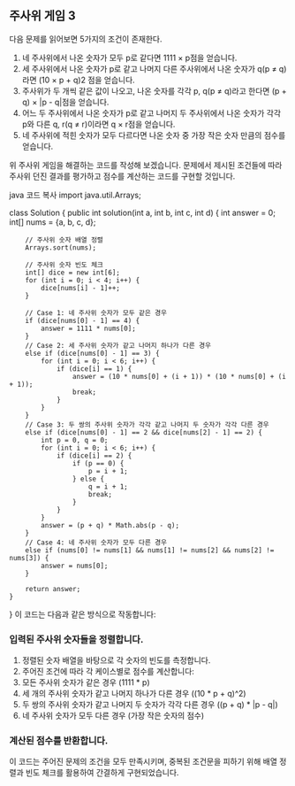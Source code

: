 ## 주사위 게임 3
다음 문제를 읽어보면 5가지의 조건이 존재한다.

1. 네 주사위에서 나온 숫자가 모두 p로 같다면 1111 × p점을 얻습니다.
2. 세 주사위에서 나온 숫자가 p로 같고 나머지 다른 주사위에서 나온 숫자가 q(p ≠ q)라면 (10 × p + q)2 점을 얻습니다.
3. 주사위가 두 개씩 같은 값이 나오고, 나온 숫자를 각각 p, q(p ≠ q)라고 한다면 (p + q) × |p - q|점을 얻습니다.
4. 어느 두 주사위에서 나온 숫자가 p로 같고 나머지 두 주사위에서 나온 숫자가 각각 p와 다른 q, r(q ≠ r)이라면 q × r점을 얻습니다.
5. 네 주사위에 적힌 숫자가 모두 다르다면 나온 숫자 중 가장 작은 숫자 만큼의 점수를 얻습니다.

위 주사위 게임을 해결하는 코드를 작성해 보겠습니다. 문제에서 제시된 조건들에 따라 주사위 던진 결과를 평가하고 점수를 계산하는 코드를 구현할 것입니다.

java
코드 복사
import java.util.Arrays;

class Solution {
    public int solution(int a, int b, int c, int d) {
        int answer = 0;
        int[] nums = {a, b, c, d};

        // 주사위 숫자 배열 정렬
        Arrays.sort(nums);

        // 주사위 숫자 빈도 체크
        int[] dice = new int[6];
        for (int i = 0; i < 4; i++) {
            dice[nums[i] - 1]++;
        }

        // Case 1: 네 주사위 숫자가 모두 같은 경우
        if (dice[nums[0] - 1] == 4) {
            answer = 1111 * nums[0];
        }
        // Case 2: 세 주사위 숫자가 같고 나머지 하나가 다른 경우
        else if (dice[nums[0] - 1] == 3) {
            for (int i = 0; i < 6; i++) {
                if (dice[i] == 1) {
                    answer = (10 * nums[0] + (i + 1)) * (10 * nums[0] + (i + 1));
                    break;
                }
            }
        }
        // Case 3: 두 쌍의 주사위 숫자가 각각 같고 나머지 두 숫자가 각각 다른 경우
        else if (dice[nums[0] - 1] == 2 && dice[nums[2] - 1] == 2) {
            int p = 0, q = 0;
            for (int i = 0; i < 6; i++) {
                if (dice[i] == 2) {
                    if (p == 0) {
                        p = i + 1;
                    } else {
                        q = i + 1;
                        break;
                    }
                }
            }
            answer = (p + q) * Math.abs(p - q);
        }
        // Case 4: 네 주사위 숫자가 모두 다른 경우
        else if (nums[0] != nums[1] && nums[1] != nums[2] && nums[2] != nums[3]) {
            answer = nums[0];
        }

        return answer;
    }
}
이 코드는 다음과 같은 방식으로 작동합니다:

### 입력된 주사위 숫자들을 정렬합니다.
1. 정렬된 숫자 배열을 바탕으로 각 숫자의 빈도를 측정합니다.
2. 주어진 조건에 따라 각 케이스별로 점수를 계산합니다:
3. 모든 주사위 숫자가 같은 경우 (1111 * p)
4. 세 개의 주사위 숫자가 같고 나머지 하나가 다른 경우 ((10 * p + q)^2)
5. 두 쌍의 주사위 숫자가 같고 나머지 두 숫자가 각각 다른 경우 ((p + q) * |p - q|)
6. 네 주사위 숫자가 모두 다른 경우 (가장 작은 숫자의 점수)

### 계산된 점수를 반환합니다.
이 코드는 주어진 문제의 조건을 모두 만족시키며, 중복된 조건문을 피하기 위해 배열 정렬과 빈도 체크를 활용하여 간결하게 구현되었습니다.